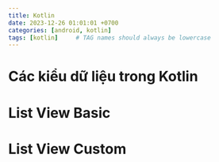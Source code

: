```yaml
---
title: Kotlin
date: 2023-12-26 01:01:01 +0700
categories: [android, kotlin]
tags: [kotlin]     # TAG names should always be lowercase
---
```


# Các kiểu dữ liệu trong Kotlin

# List View Basic

# List View Custom


